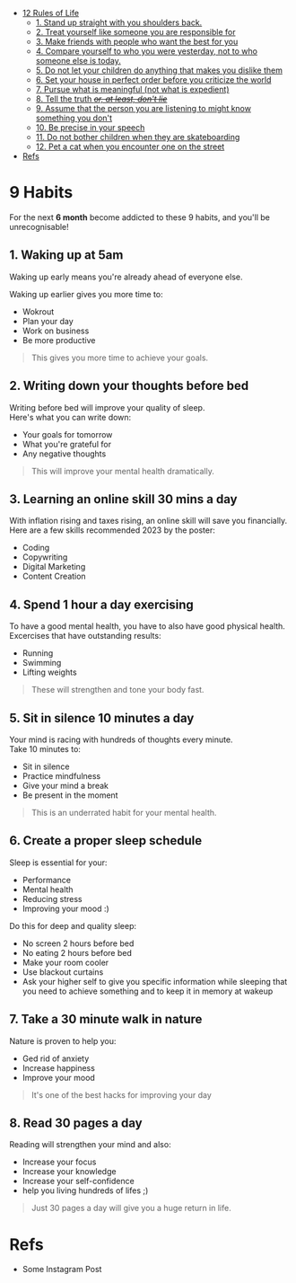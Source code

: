 - [12 Rules of Life](#12-rules-of-life)
  - [1. Stand up straight with you shoulders back.](#1-stand-up-straight-with-you-shoulders-back)
  - [2. Treat yourself like someone you are responsible for](#2-treat-yourself-like-someone-you-are-responsible-for)
  - [3. Make friends with people who want the best for you](#3-make-friends-with-people-who-want-the-best-for-you)
  - [4. Compare yourself to who you were yesterday, not to who someone else is today.](#4-compare-yourself-to-who-you-were-yesterday-not-to-who-someone-else-is-today)
  - [5. Do not let your children do anything that makes you dislike them](#5-do-not-let-your-children-do-anything-that-makes-you-dislike-them)
  - [6. Set your house in perfect order before you criticize the world](#6-set-your-house-in-perfect-order-before-you-criticize-the-world)
  - [7. Pursue what is meaningful (not what is expedient)](#7-pursue-what-is-meaningful-not-what-is-expedient)
  - [8. Tell the truth ~~*or, at least, don't lie*~~](#8-tell-the-truth-or-at-least-dont-lie)
  - [9. Assume that the person you are listening to might know something you don't](#9-assume-that-the-person-you-are-listening-to-might-know-something-you-dont)
  - [10. Be precise in your speech](#10-be-precise-in-your-speech)
  - [11. Do not bother children when they are skateboarding](#11-do-not-bother-children-when-they-are-skateboarding)
  - [12. Pet a cat when you encounter one on the street](#12-pet-a-cat-when-you-encounter-one-on-the-street)
- [Refs](#refs)
  
# 9 Habits
For the next **6 month** become addicted to these 9 habits, and you'll be unrecognisable!

## 1. Waking up at 5am
Waking up early means you're already ahead of everyone else.

Waking up earlier gives you more time to:
+ Wokrout
+ Plan your day
+ Work on business
+ Be more productive

> This gives you more time to achieve your goals.

## 2. Writing down your thoughts before bed
Writing before bed will improve your quality of sleep.  
Here's what you can write down:
+ Your goals for tomorrow
+ What you're grateful for
+ Any negative thoughts

> This will improve your mental health dramatically.

## 3. Learning an online skill 30 mins a day
With inflation rising and taxes rising, an online skill will save you financially.   
Here are a few skills recommended 2023 by the poster:
+ Coding
+ Copywriting
+ Digital Marketing
+ Content Creation

## 4. Spend 1 hour a day exercising
To have a good mental health, you have to also have good physical health.   
Excercises that have outstanding results:
+ Running
+ Swimming
+ Lifting weights

> These will strengthen and tone your body fast.

## 5. Sit in silence 10 minutes a day
Your mind is racing with hundreds of thoughts every minute.  
Take 10 minutes to:
+ Sit in silence
+ Practice mindfulness
+ Give your mind a break
+ Be present in the moment
  
> This is an underrated habit for your mental health.

## 6. Create a proper sleep schedule
Sleep is essential for your:
+ Performance
+ Mental health
+ Reducing stress
+ Improving your mood :)

Do this for deep and quality sleep:
+ No screen 2 hours before bed
+ No eating 2 hours before bed
+ Make your room cooler
+ Use blackout curtains
+ Ask your higher self to give you specific information while sleeping that you need to achieve something and to keep it in memory at wakeup 

## 7. Take a 30 minute walk in nature
Nature is proven to help you:
+ Ged rid of anxiety 
+ Increase happiness
+ Improve your mood

> It's one of the best hacks for improving your day

## 8. Read 30 pages a day
Reading will strengthen your mind and also:
+ Increase your focus
+ Increase your knowledge
+ Increase your self-confidence
+ help you living hundreds of lifes ;)

> Just 30 pages a day will give you a huge return in life.

# Refs
+ Some Instagram Post
